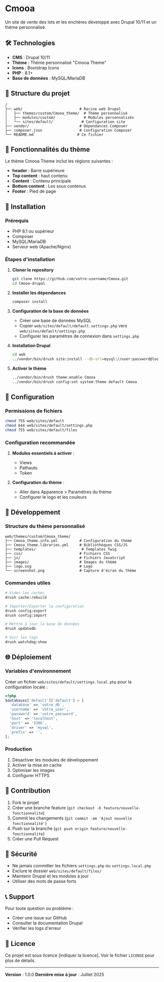 # Cmooa

Un site de vente des lots et les enchères développé avec Drupal 10/11 et un thème personnalisé.



## 🛠️ Technologies

- **CMS** : Drupal 10/11
- **Thème** : Thème personnalisé "Cmooa Theme"
- **Icons** : Bootstrap Icons
- **PHP** : 8.1+
- **Base de données** : MySQL/MariaDB

## 📁 Structure du projet

```
/
├── web/                          # Racine web Drupal
│   ├── themes/custom/Cmooa_theme/  # Thème personnalisé
│   ├── modules/custom/             # Modules personnalisés
│   └── sites/default/             # Configuration site
├── vendor/                       # Dépendances Composer
├── composer.json                 # Configuration Composer
└── README.md                    # Ce fichier
```

## 🎨 Fonctionnalités du thème

Le thème Cmooa Theme inclut les régions suivantes :

- **header** : Barre supérieure
- **Top content** : haut contenu
- **Content** : Contenu principale
- **Bottom content** : Les sous contenus
- **Footer** : Pied de page

## 🚀 Installation

### Prérequis

- PHP 8.1 ou supérieur
- Composer
- MySQL/MariaDB
- Serveur web (Apache/Nginx)

### Étapes d'installation

1. **Cloner le repository**
   ```bash
   git clone https://github.com/votre-username/Cmooa.git
   cd Cmooa-drupal
   ```

2. **Installer les dépendances**
   ```bash
   composer install
   ```

3. **Configuration de la base de données**
   - Créer une base de données MySQL
   - Copier `web/sites/default/default.settings.php` vers `web/sites/default/settings.php`
   - Configurer les paramètres de connexion dans `settings.php`

4. **Installation Drupal**
   ```bash
   cd web
   ../vendor/bin/drush site:install --db-url=mysql://user:password@localhost/database_name
   ```

5. **Activer le thème**
   ```bash
   ../vendor/bin/drush theme:enable Cmooa
   ../vendor/bin/drush config:set system.theme default Cmooa
   ```

## 🔧 Configuration

### Permissions de fichiers
```bash
chmod 755 web/sites/default
chmod 644 web/sites/default/settings.php
chmod 755 web/sites/default/files
```

### Configuration recommandée

1. **Modules essentiels à activer** :
   - Views
   - Pathauto
   - Token

2. **Configuration du thème** :
   - Aller dans Apparence > Paramètres du thème
   - Configurer le logo et les couleurs

## 📝 Développement

### Structure du thème personnalisé
```
web/themes/custom/Cmooa_theme/
├── Cmooa_theme.info.yml          # Configuration du thème
├── Cmooa_theme.libraries.yml     # Bibliothèques CSS/JS
├── templates/                     # Templates Twig
├── css/                          # Fichiers CSS
├── js/                           # Fichiers JavaScript
├── images/                       # Images du thème
├── logo.svg                      # Logo
└── screenshot.png                # Capture d'écran du thème
```

### Commandes utiles

```bash
# Vider les caches
drush cache:rebuild

# Importer/Exporter la configuration
drush config:export
drush config:import

# Mettre à jour la base de données
drush updatedb

# Voir les logs
drush watchdog:show
```

## 🌐 Déploiement

### Variables d'environnement

Créer un fichier `web/sites/default/settings.local.php` pour la configuration locale :

```php
<?php
$databases['default']['default'] = [
  'database' => 'votre_db',
  'username' => 'votre_user',
  'password' => 'votre_password',
  'host' => 'localhost',
  'port' => '3306',
  'driver' => 'mysql',
  'prefix' => '',
];
```

### Production

1. Désactiver les modules de développement
2. Activer la mise en cache
3. Optimiser les images
4. Configurer HTTPS

## 🤝 Contribution

1. Fork le projet
2. Créer une branche feature (`git checkout -b feature/nouvelle-fonctionnalite`)
3. Commit les changements (`git commit -am 'Ajout nouvelle fonctionnalité'`)
4. Push sur la branche (`git push origin feature/nouvelle-fonctionnalite`)
5. Créer une Pull Request

## 📄 Sécurité

- Ne jamais committer les fichiers `settings.php` ou `settings.local.php`
- Exclure le dossier `web/sites/default/files/`
- Maintenir Drupal et les modules à jour
- Utiliser des mots de passe forts

## 📞 Support

Pour toute question ou problème :

- Créer une issue sur GitHub
- Consulter la documentation Drupal
- Vérifier les logs d'erreur

## 📜 Licence

Ce projet est sous licence [indiquer la licence]. Voir le fichier `LICENSE` pour plus de détails.

---

**Version** : 1.0.0
**Dernière mise à jour** : Juillet 2025
